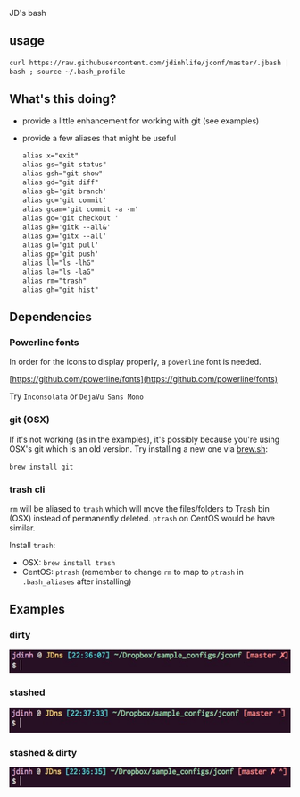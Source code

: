 JD's bash

## usage

```
curl https://raw.githubusercontent.com/jdinhlife/jconf/master/.jbash | bash ; source ~/.bash_profile
```

## What's this doing?

 * provide a little enhancement for working with git (see examples)

 * provide a few aliases that might be useful

   ```
   alias x="exit"
   alias gs="git status"
   alias gsh="git show"
   alias gd="git diff"
   alias gb='git branch'
   alias gc='git commit'
   alias gcam='git commit -a -m'
   alias go='git checkout '
   alias gk='gitk --all&'
   alias gx='gitx --all'
   alias gl='git pull'
   alias gp='git push'
   alias ll="ls -lhG"
   alias la="ls -laG"
   alias rm="trash"
   alias gh="git hist"
   ```

## Dependencies
### Powerline fonts
In order for the icons to display properly, a `powerline` font is needed.

[https://github.com/powerline/fonts](https://github.com/powerline/fonts)

Try `Inconsolata` or `DejaVu Sans Mono`

### git (OSX)
If it's not working (as in the examples), it's possibly because you're using OSX's git which is an old version. Try installing a new one via [brew.sh](http://brew.sh/):

`brew install git`

### trash cli
`rm` will be aliased to `trash` which will move the files/folders to Trash bin (OSX) instead of permanently deleted. `ptrash` on CentOS would be have similar.

Install `trash`:

 * OSX: `brew install trash`
 * CentOS: `ptrash` (remember to change `rm` to map to `ptrash` in `.bash_aliases` after installing)

## Examples
### dirty
![dirty](images/dirty.jpg)

### stashed
![stashed](images/stashed.jpg)

### stashed & dirty
![stasheddirty](images/stasheddirty.jpg)
